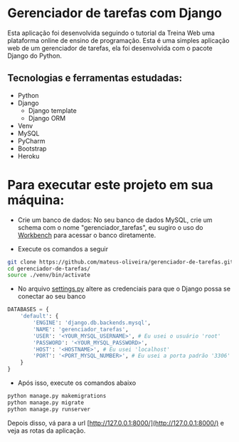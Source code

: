 # Gerenciador de tarefas com Django

Esta aplicação foi desenvolvida seguindo o tutorial da Treina Web uma plataforma online de ensino de programação. Esta é uma simples aplicação web de um gerenciador de tarefas, ela foi desenvolvida com o pacote Django do Python.

## Tecnologias e ferramentas estudadas:

* Python
* Django
    * Django template
    * Django ORM
* Venv
* MySQL
* PyCharm
* Bootstrap
* Heroku

# Para executar este projeto em sua máquina:

* Crie um banco de dados: No seu banco de dados MySQL, crie um schema com o nome "gerenciador_tarefas", eu sugiro o uso do [Workbench](https://dev.mysql.com/downloads/workbench/) para acessar o banco diretamente.

* Execute os comandos a seguir
```bash
git clone https://github.com/mateus-oliveira/gerenciador-de-tarefas.git
cd gerenciador-de-tarefas/
source ./venv/bin/activate
```
* No arquivo [settings.py](./gerenciador_tarefas/gerenciador_tarefas/settings.py) altere as credenciais para que o Django possa se conectar ao seu banco
```python
DATABASES = {
    'default': {
        'ENGINE': 'django.db.backends.mysql',
        'NAME': 'gerenciador_tarefas',
        'USER': '<YOUR_MYSQL_USERNAME>', # Eu usei o usuário 'root'
        'PASSWORD': '<YOUR_MYSQL_PASSWORD>',
        'HOST': '<HOSTNAME>', # Eu usei 'localhost'
        'PORT': '<PORT_MYSQL_NUMBER>', # Eu usei a porta padrão '3306'
    }
}
```

* Após isso, execute os comandos abaixo
```bash
python manage.py makemigrations
python manage.py migrate
python manage.py runserver
```

Depois disso, vá para a url [http://127.0.0.1:8000/](http://127.0.0.1:8000/) e veja as rotas da aplicação.